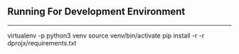 ## Running For Development Environment
---

virtualenv -p python3 venv
source venv/bin/activate
pip install -r -r dprojx/requirements.txt

```


